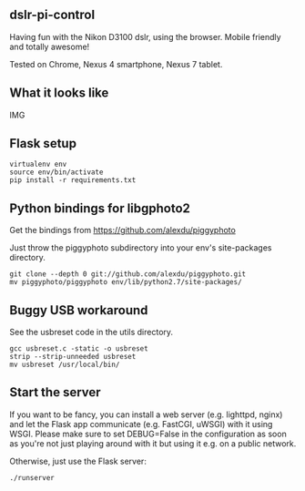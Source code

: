 dslr-pi-control
---------------

Having fun with the Nikon D3100 dslr, using the browser. Mobile friendly and totally awesome!

Tested on Chrome, Nexus 4 smartphone, Nexus 7 tablet.


What it looks like
------------------

IMG


Flask setup
-----------

    virtualenv env
    source env/bin/activate
    pip install -r requirements.txt


Python bindings for libgphoto2
------------------------------

Get the bindings from https://github.com/alexdu/piggyphoto

Just throw the piggyphoto subdirectory into your env's site-packages directory.

    git clone --depth 0 git://github.com/alexdu/piggyphoto.git
    mv piggyphoto/piggyphoto env/lib/python2.7/site-packages/


Buggy USB workaround
--------------------

See the usbreset code in the utils directory.

    gcc usbreset.c -static -o usbreset
    strip --strip-unneeded usbreset
    mv usbreset /usr/local/bin/


Start the server
----------------

If you want to be fancy, you can install a web server (e.g. lighttpd, nginx) and let the Flask app communicate (e.g. FastCGI, uWSGI) with it using WSGI. Please make sure to set DEBUG=False in the configuration as soon as you're not just playing around with it but using it e.g. on a public network.

Otherwise, just use the Flask server:

    ./runserver
